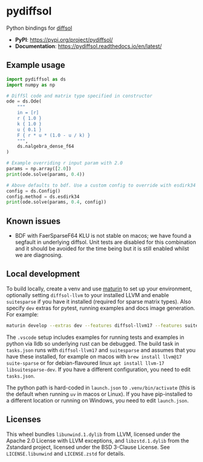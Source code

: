 # pydiffsol

Python bindings for [diffsol](https://github.com/martinjrobins/diffsol)

- **PyPI**: https://pypi.org/project/pydiffsol/
- **Documentation**: https://pydiffsol.readthedocs.io/en/latest/

## Example usage

```py
import pydiffsol as ds
import numpy as np

# DiffSl code and matrix type specified in constructor
ode = ds.Ode(
    """
    in = [r]
    r { 1.0 }
    k { 1.0 }
    u { 0.1 }
    F { r * u * (1.0 - u / k) }
    """,
    ds.nalgebra_dense_f64
)

# Example overriding r input param with 2.0
params = np.array([2.0])
print(ode.solve(params, 0.4))

# Above defaults to bdf. Use a custom config to override with esdirk34
config = ds.Config()
config.method = ds.esdirk34
print(ode.solve(params, 0.4, config))
```

## Known issues

- BDF with FaerSparseF64 KLU is not stable on macos; we have found a segfault in
underlying diffsol. Unit tests are disabled for this combination and it should
be avoided for the time being but it is still enabled whilst we are diagnosing.

## Local development

To build locally, create a venv and use [maturin](https://www.maturin.rs/installation.html)
to set up your environment, optionally setting `diffsol-llvm` to your installed
LLVM and enable `suitesparse` if you have it installed (required for sparse
matrix types). Also specify `dev` extras for pytest, running examples and docs
image generation. For example:

```sh
maturin develop --extras dev --features diffsol-llvm17 --features suitesparse
```

The `.vscode` setup includes examples for running tests and examples in python
via lldb so underlying rust can be debugged. The build task in `tasks.json` runs
with `diffsol-llvm17` and `suitesparse` and assumes that you have these
installed, for example on macos with `brew install llvm@17 suite-sparse` or for
debian-flavoured linux `apt install llvm-17 libsuitesparse-dev`. If you have a
different configuration, you need to edit `tasks.json`.

The python path is hard-coded in `launch.json` to `.venv/bin/activate` (this is
the default when running `uv` in macos or Linux). If you have pip-installed
to a different location or running on Windows, you need to edit `launch.json`.

## Licenses

This wheel bundles `libunwind.1.dylib` from LLVM, licensed under the Apache 2.0
License with LLVM exceptions, and `libzstd.1.dylib` from the Zstandard project,
licensed under the BSD 3-Clause License. See `LICENSE.libunwind` and
`LICENSE.zstd` for details.
